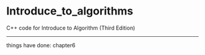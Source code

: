 # Introduce_to_algorithms
C++ code for Introduce to Algorithm  (Third Edition)
______________________________________________
things have done:
chapter6
